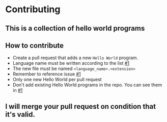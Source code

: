 # Contributing
## This is a collection of hello world programs
## How to contribute
- Create a pull request that adds a new `Hello World` program.
- Language name must be written according to the list [#1](https://github.com/knightking100/hello-worlds/issues/1)
- The new file must be named `<language_name>.<extension>`
- Remember to reference issue [#1](https://github.com/knightking100/hello-worlds/issues/1)
- Only one new Hello World per pull request
- Don't add existing Hello World programs in the repo. You can see them in [#1](https://github.com/knightking100/hello-worlds/issues/1)
## I will merge your pull request on condition that it's valid.
